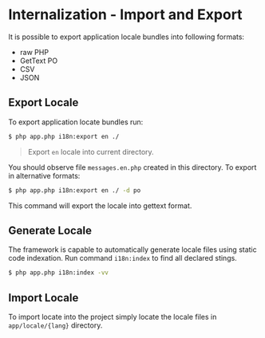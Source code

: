 # Internalization - Import and Export
It is possible to export application locale bundles into following formats:
- raw PHP
- GetText PO
- CSV
- JSON

## Export Locale
To export application locate bundles run:

```bash
$ php app.php i18n:export en ./
```

> Export `en` locale into current directory.

You should observe file `messages.en.php` created in this directory. To export in alternative formats:

```bash
$ php app.php i18n:export en ./ -d po
```

This command will export the locale into gettext format.

## Generate Locale
The framework is capable to automatically generate locale files using static code indexation. Run command `i18n:index` 
to find all declared stings.

```bash
$ php app.php i18n:index -vv
```

## Import Locale
To import locate into the project simply locate the locale files in `app/locale/{lang}` directory.